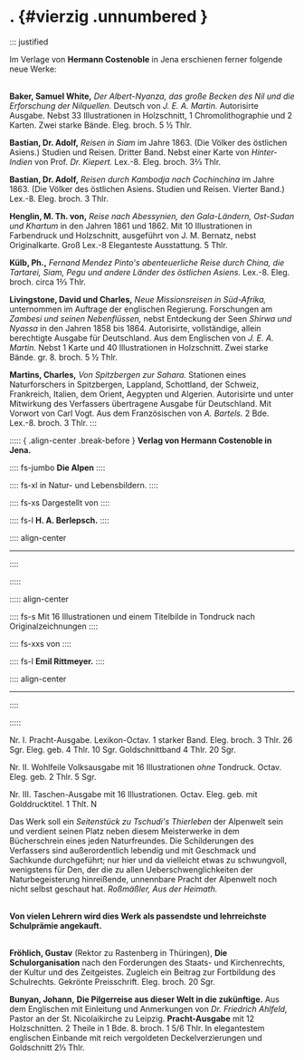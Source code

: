 # . {#vierzig .unnumbered }

::: justified

Im Verlage von **Hermann Costenoble** in Jena erschienen ferner folgende neue
Werke:<br/><br />

**Baker, Samuel White,** *Der Albert-Nyanza, das große Becken des Nil und die
Erforschung der Nilquellen.* Deutsch von *J. E. A. Martin.* Autorisirte Ausgabe.
Nebst 33 Illustrationen in Holzschnitt, 1 Chromolithographie und 2 Karten. Zwei
starke Bände. Eleg. broch. 5 ½ Thlr.

**Bastian, Dr. Adolf,** *Reisen in Siam* im Jahre 1863. (Die Völker des
östlichen Asiens.) Studien und Reisen. Dritter Band. Nebst einer Karte von
*Hinter-Indien* von Prof. *Dr. Kiepert.* Lex.-8. Eleg. broch. 3⅔ Thlr.

**Bastian, Dr. Adolf,** *Reisen durch Kambodja nach Cochinchina* im Jahre 1863.
(Die Völker des östlichen Asiens. Studien und Reisen. Vierter Band.) Lex.-8.
Eleg. broch. 3 Thlr.

**Henglin, M. Th. von,** *Reise nach Abessynien, den Gala-Ländern, Ost-Sudan und
Khartum* in den Jahren 1861 und 1862. Mit 10 Illustrationen in Farbendruck und
Holzschnitt, ausgeführt von J. M. Bernatz, nebst Originalkarte. Groß Lex.-8
Eleganteste Ausstattung. 5 Thlr.

**Külb, Ph.,** *Fernand Mendez Pinto's abenteuerliche Reise durch China, die
Tartarei, Siam, Pegu und andere Länder des östlichen Asiens.* Lex.-8. Eleg.
broch. circa 1⅔ Thlr.

**Livingstone, David und Charles,** *Neue Missionsreisen in Süd-Afrika,*
unternommen im Auftrage der englischen Regierung. Forschungen am *Zambesi und
seinen Nebenflüssen,* nebst Entdeckung der Seen *Shirwa und Nyassa* in den
Jahren 1858 bis 1864. Autorisirte, vollständige, allein berechtigte Ausgabe für
Deutschland. Aus dem Englischen von *J. E. A. Martin.* Nebst 1 Karte und 40
Illustrationen in Holzschnitt. Zwei starke Bände. gr. 8. broch. 5 ½ Thlr.

**Martins, Charles,** *Von Spitzbergen zur Sahara.* Stationen eines Naturforschers
in Spitzbergen, Lappland, Schottland, der Schweiz, Frankreich, Italien, dem
Orient, Aegypten und Algerien. Autorisirte und unter Mitwirkung des Verfassers
übertragene Ausgabe für Deutschland. Mit Vorwort von Carl Vogt. Aus dem
Französischen von *A. Bartels.* 2 Bde. Lex.-8. broch. 3 Thlr.
:::

::::: { .align-center .break-before }
**Verlag von Hermann Costenoble in Jena.**

:::: fs-jumbo
**Die Alpen**
::::

:::: fs-xl
in Natur- und Lebensbildern.
::::

:::: fs-xs
Dargestellt von 
::::

:::: fs-l
**H. A. Berlepsch.**
::::

:::: align-center
****
::::

:::::

::::: align-center

:::: fs-s
Mit 16 Illustrationen und einem Titelbilde in Tondruck nach Originalzeichnungen
::::

:::: fs-xxs
von 
::::

:::: fs-l
**Emil Rittmeyer.**
::::

:::: align-center
****
::::

:::::

Nr. I. Pracht-Ausgabe. Lexikon-Octav. 1 starker Band. Eleg. broch.
3 Thlr. 26 Sgr. Eleg. geb. 4 Thlr. 10 Sgr. Goldschnittband 4 Thlr. 20 Sgr.

Nr. II. Wohlfeile Volksausgabe mit 16 Illustrationen *ohne* Tondruck.
Octav. Eleg. geb. 2 Thlr. 5 Sgr.

Nr. III. Taschen-Ausgabe mit 16 Illustrationen. Octav. Eleg. geb.
mit Golddrucktitel. 1 Thlt. N

Das Werk soll ein *Seitenstück zu Tschudi's Thierleben* der Alpenwelt sein und verdient seinen Platz neben diesem Meisterwerke in dem Bücherschrein eines jeden Naturfreundes. Die Schilderungen des Verfassers sind außerordentlich lebendig und mit Geschmack und Sachkunde durchgeführt; nur hier und da vielleicht etwas zu schwungvoll, wenigstens für Den, der die zu allen Ueberschwenglichkeiten der Naturbegeisterung hinreißende, unnennbare Pracht der Alpenwelt noch nicht selbst geschaut hat. *Roßmäßler, Aus der Heimath.*<br/><br />

**Von vielen Lehrern wird dies Werk als passendste und lehrreichste Schulprämie angekauft.**<br/><br />

**Fröhlich, Gustav** (Rektor zu Rastenberg in Thüringen), **Die Schulorganisation** nach den Forderungen des Staats- und Kirchenrechts, der Kultur und des Zeitgeistes. Zugleich ein Beitrag zur Fortbildung des Schulrechts. Gekrönte Preisschrift. Eleg.
broch. 20 Sgr.

**Bunyan, Johann,** **Die Pilgerreise aus dieser Welt in die zukünftige.** Aus dem Englischen mit Einleitung und Anmerkungen von *Dr. Friedrich Ahlfeld,* Pastor an der St. Nicolaikirche zu Leipzig. **Pracht-Ausgabe** mit 12 Holzschnitten. 2 Theile in 1 Bde.
8. broch. 1 5/6 Thlr. In elegantestem englischen Einbande mit reich vergoldeten Deckelverzierungen und Goldschnitt 2⅓ Thlr.




